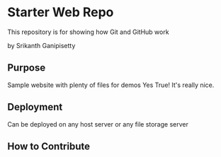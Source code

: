 # Starter Web Repo

This repository is for showing how Git and GitHub work

by Srikanth Ganipisetty		

## Purpose

Sample website with plenty of files for demos
Yes True! It's really nice.

## Deployment
 Can be deployed on any host server or any file storage server

## How to Contribute


